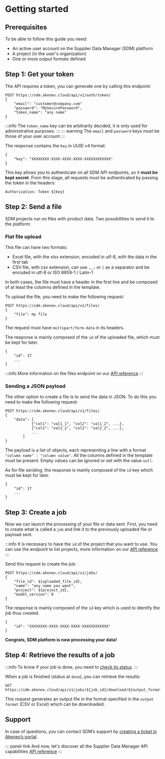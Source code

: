 # Getting started

## Prerequisites

To be able to follow this guide you need:
- An active user account on the Supplier Data Manager (SDM) platform
- A project (in the user's organization)
- One or more output formats defined

## Step 1: Get your token

The API requires a token, you can generate one by calling this endpoint:

```
POST https://sdm.akeneo.cloud/api/v1/auth/token/
{
    "email": "customer@company.com"
    "password": "MySecurePassword",
    "token_name": "any name"
}
```

:::info
The `token_name` key can be arbitrarily decided, it is only used for administrative purposes.
:::
::: warning
The `email` and `password` keys must be those of your user account
:::

The response contains the `key` in UUID v4 format:
```
{
    "key": "XXXXXXXX-XXXX-XXXX-XXXX-XXXXXXXXXXXX"
}
```

This key allows you to authenticate on all SDM API endpoints, so it **must be kept secret**.
From this stage, all requests must be authenticated by passing the token in the headers:

```
Authorization: Token ${key}
```

## Step 2: Send a file

SDM projects run on files with product data. Two possibilities to send it to the platform:

### Flat file upload

This file can have two formats:

- Excel file, with the xlsx extension, encoded in utf-8, with the data in the first tab
- CSV file, with csv extension, can use `,`, `;` or `|` as a separator and be encoded in utf-8 or ISO 8859-1 / Latin-1

In both cases, the file must have a header in the first line and be composed of at least the columns defined in the template.

To upload the file, you need to make the following request:
```
POST https://sdm.akeneo.cloud/api/v1/files/
{
    "file": my file
}
```

The request must have `multipart/form-data` in its headers.

The response is mainly composed of the `id` of the uploaded file, which must be kept for later.

```
{
    "id": 17
    ...
}
```

:::info
More information on the files endpoint on our [API reference](https://sdm.akeneo.cloud/doc/v1/redoc/#tag/files/operation/files_create)
:::

### Sending a JSON payload

The other option to create a file is to send the data in JSON. To do this you need to make the following request:
```
POST https://sdm.akeneo.cloud/api/v1/files/
{
    "data": [
			{"col1": "val1_1", "col2": "val1_2", ...},
			{"col1": "val2_1", "col2": "val2_2", ...},
			...
		]
}
```

The payload is a list of objects, each representing a line with a format `"column name" : "column value"`. All the columns defined in the template must be present. Empty values can be ignored or set with the value `null`.

As for file sending, the response is mainly composed of the `id` key which must be kept for later.
```
{
    "id": 17
    ...
}
```

## Step 3: Create a job

Now we can launch the processing of your file or data sent.
First, you need to create what is called a `job` and link it to the previously uploaded file or payload sent.

:::info
It is necessary to have the `id` of the project that you want to use. You can use the endpoint to list projects, more information on our [API reference](https://sdm.akeneo.cloud/doc/v1/redoc/#tag/projects/operation/projects_list)
:::

Send this request to create the job:
```
POST https://sdm.akeneo.cloud/api/v1/jobs/
{
    "file_id": ${uploaded_file_id},
    "name": "any name you want",
    "project": ${project_id},
    "model_version": 0
}
```

The response is mainly composed of the `id` key which is used to identify the job thus created.
```
{
    "id": "XXXXXXXX-XXXX-XXXX-XXXX-XXXXXXXXXXXX"
}
```

**Congrats, SDM platform is now processing your data!**


## Step 4: Retrieve the results of a job

:::info
To know if your job is done, you need to [check its status](/supplier-data-manager/common-usage.html#get-the-status-of-job).
:::

When a job is finished (status at `done`), you can retrieve the results:
```
GET https://sdm.akeneo.cloud/api/v1/jobs/${job_id}/download/${output_format_id}/
```

This request generates an output file in the format specified in the `output format` (CSV or Excel) which can be downloaded.

## Support

In case of questions, you can contact SDM’s support by [creating a ticket in Akeneo’s portal](http://sdm-support.akeneo.com/).

::: panel-link And now, let's discover all the Supplier Data Manager API capabilities [API reference](https://sdm.akeneo.cloud/doc/v1/redoc/)
:::
